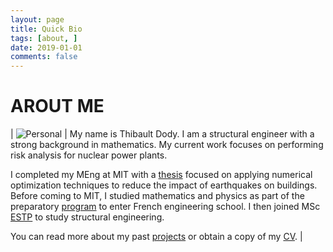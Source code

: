 ```yaml
---
layout: page
title: Quick Bio
tags: [about, ]
date: 2019-01-01
comments: false
---
```

    
# AROUT ME


| ![Personal](/https://tdody.github.io/assets/img/Personal.png) | My name is Thibault Dody. I am a structural engineer with a strong background in mathematics. My current work focuses on performing risk analysis for nuclear power plants. 

I completed my MEng at MIT with a [thesis](https://dspace.mit.edu/handle/1721.1/82709) focused on applying numerical optimization techniques to reduce the impact of earthquakes on buildings. Before coming to MIT, I studied mathematics and physics as part of the preparatory [program](https://en.wikipedia.org/wiki/Classe_pr%C3%A9paratoire_aux_grandes_%C3%A9coles) to enter French engineering school. I then joined MSc [ESTP](https://www.estp.fr/en) to study structural engineering.

You can read more about my past [projects](https://tdody.github.io/projects/) or obtain a copy of my [CV](http://tdody.github.io/docs/DodyResume.pdf). |